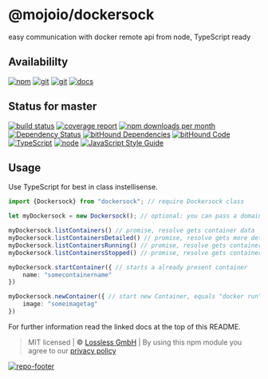 # @mojoio/dockersock

easy communication with docker remote api from node, TypeScript ready

## Availabililty

[![npm](https://mojoio.gitlab.io/assets/repo-button-npm.svg)](https://www.npmjs.com/package/dockersock)
[![git](https://mojoio.gitlab.io/assets/repo-button-git.svg)](https://GitLab.com/mojoio/dockersock)
[![git](https://mojoio.gitlab.io/assets/repo-button-mirror.svg)](https://github.com/mojoio/dockersock)
[![docs](https://mojoio.gitlab.io/assets/repo-button-docs.svg)](https://mojoio.gitlab.io/dockersock/)

## Status for master

[![build status](https://GitLab.com/mojoio/dockersock/badges/master/build.svg)](https://GitLab.com/mojoio/dockersock/commits/master)
[![coverage report](https://GitLab.com/mojoio/dockersock/badges/master/coverage.svg)](https://GitLab.com/mojoio/dockersock/commits/master)
[![npm downloads per month](https://img.shields.io/npm/dm/dockersock.svg)](https://www.npmjs.com/package/dockersock)
[![Dependency Status](https://david-dm.org/mojoio/dockersock.svg)](https://david-dm.org/mojoio/dockersock)
[![bitHound Dependencies](https://www.bithound.io/github/mojoio/dockersock/badges/dependencies.svg)](https://www.bithound.io/github/mojoio/dockersock/master/dependencies/npm)
[![bitHound Code](https://www.bithound.io/github/mojoio/dockersock/badges/code.svg)](https://www.bithound.io/github/mojoio/dockersock)
[![TypeScript](https://img.shields.io/badge/TypeScript-2.x-blue.svg)](https://nodejs.org/dist/latest-v6.x/docs/api/)
[![node](https://img.shields.io/badge/node->=%206.x.x-blue.svg)](https://nodejs.org/dist/latest-v6.x/docs/api/)
[![JavaScript Style Guide](https://img.shields.io/badge/code%20style-standard-brightgreen.svg)](http://standardjs.com/)

## Usage

Use TypeScript for best in class instellisense.

```TypeScript
import {Dockersock} from "dockersock"; // require Dockersock class

let myDockersock = new Dockersock(); // optional: you can pass a domain to the contructor, defaults to  /var/run/docker.sock

myDockersock.listContainers() // promise, resolve gets container data
myDockersock.listContainersDetailed() // promise, resolve gets more detailed container data (by combining several requests internally)
myDockersock.listContainersRunning() // promise, resolve gets container data for currently running containers
myDockersock.listContainersStopped() // promise, resolve gets container data for stopped containers

myDockersock.startContainer({ // starts a already present container
    name: "somecontainername"
})

myDockersock.newContainer({ // start new Container, equals "docker run" shell command
    image: "someimagetag"
})
```

For further information read the linked docs at the top of this README.

> MIT licensed | **&copy;** [Lossless GmbH](https://lossless.gmbh)
> | By using this npm module you agree to our [privacy policy](https://lossless.gmbH/privacy.html)

[![repo-footer](https://mojoio.gitlab.io/assets/repo-footer.svg)](https://mojo.io)
